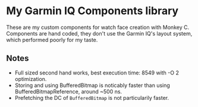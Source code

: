 # My Garmin IQ Components library

These are my custom components for watch face creation with Monkey C. Components are hand coded, they don't use the Garmin IQ's layout system, which performed poorly for my taste.

## Notes

-   Full sized second hand works, best execution time: 8549 with -O 2
    optimization.
-   Storing and using BufferedBitmap is noticably faster than using
    BufferedBitmapReference, around ~500 ns.
-   Prefetching the DC of `BufferedBitmap` is not particularily faster.
